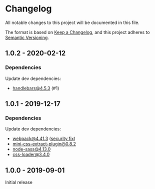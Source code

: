 # Changelog

All notable changes to this project will be documented in this file.

The format is based on [Keep a Changelog](https://keepachangelog.com/en/1.0.0/),
and this project adheres to [Semantic Versioning](https://semver.org/spec/v2.0.0.html).

## 1.0.2 - 2020-02-12

### Dependencies

Update dev dependencies:

- handlebars@4.5.3 (#1)

## 1.0.1 - 2019-12-17

### Dependencies

Update dev dependencies:

- webpack@4.41.3 ([security fix](https://github.com/webpack/webpack/releases/tag/v4.41.3))
- mini-css-extract-plugin@0.8.2
- node-sass@4.13.0
- css-loader@3.4.0

## 1.0.0 - 2019-09-01

Initial release
